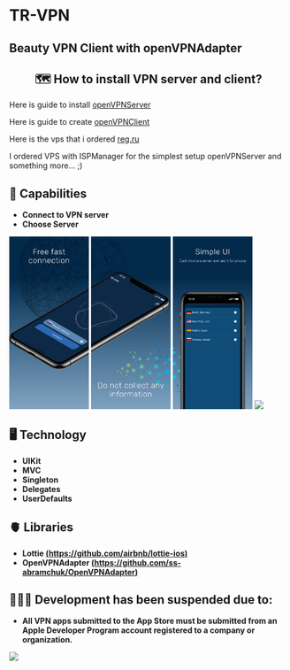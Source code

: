 # TR-VPN
## Beauty VPN Client with openVPNAdapter

<h2 align="center">🗺 How to install VPN server and client?</h2>

<p>Here is guide to install <a href="https://github.com/Nyr/openvpn-install">openVPNServer</a></p>
<p>Here is guide to create  <a href="https://betterprogramming.pub/how-to-build-an-openvpn-client-on-ios-c8f927c11e80">openVPNClient</a></p>
<p>Here is the vps that i ordered <a href="https://www.reg.ru/?rlink=reflink-10759625">reg.ru</a></p>

<p>I ordered VPS with ISPManager for the simplest setup openVPNServer and something more... ;)</p>

## 🦾 Capabilities
  - **Connect to VPN server**
  - **Choose Server**

<p>
<img style="width: 15vw;" src="https://raw.githubusercontent.com/Leynsboro/TR-VPN/main/Screenshots/firstImage.jpg">
<img style="width: 15vw;" src="https://raw.githubusercontent.com/Leynsboro/TR-VPN/main/Screenshots/secondImage.jpg">
<img style="width: 15vw;" src="https://raw.githubusercontent.com/Leynsboro/TR-VPN/main/Screenshots/thirdImage.jpg">
<img style="width: 15vw;" src="https://github.com/Leynsboro/TR-VPN/blob/main/Screenshots/app.gif">
</p>

## 🖥 Technology
  - **UIKit**
  - **MVC**
  - **Singleton**
  - **Delegates**
  - **UserDefaults**
 
## 🫀 Libraries
  - **Lottie [(https://github.com/airbnb/lottie-ios)](https://github.com/airbnb/lottie-ios)**
  - **OpenVPNAdapter [(https://github.com/ss-abramchuk/OpenVPNAdapter)](https://github.com/ss-abramchuk/OpenVPNAdapter)**

## 👨🏽‍💻 Development has been suspended due to:
 - **All VPN apps submitted to the App Store 
 must be submitted from an Apple Developer 
 Program account registered to 
 a company or organization.**
 
 ![](https://tr-vpn.com/images/app.gif)
